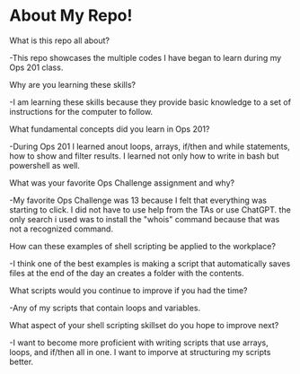 # About My Repo!

What is this repo all about?

-This repo showcases the multiple codes I have began to learn during my Ops 201 class. 


Why are you learning these skills?

-I am learning these skills because they provide basic knowledge to a set of instructions for the computer to follow. 


What fundamental concepts did you learn in Ops 201?

-During Ops 201 I learned anout loops, arrays, if/then and while statements, how to show and filter results. I learned not only how to write in bash but powershell as well.


What was your favorite Ops Challenge assignment and why?

-My favorite Ops Challenge was 13 because I felt that everything was starting to click. I did not have to use help from the TAs or use ChatGPT. the only search i used was to install the "whois" command because that was not a recognized command.


How can these examples of shell scripting be applied to the workplace?

-I think one of the best examples is making a script that automatically saves files at the end of the day an creates a folder with the contents.


What scripts would you continue to improve if you had the time?

-Any of my scripts that contain loops and variables. 


What aspect of your shell scripting skillset do you hope to improve next?

-I want to become more proficient with writing scripts that use arrays, loops, and if/then all in one. I want to imporve at structuring my scripts better.
